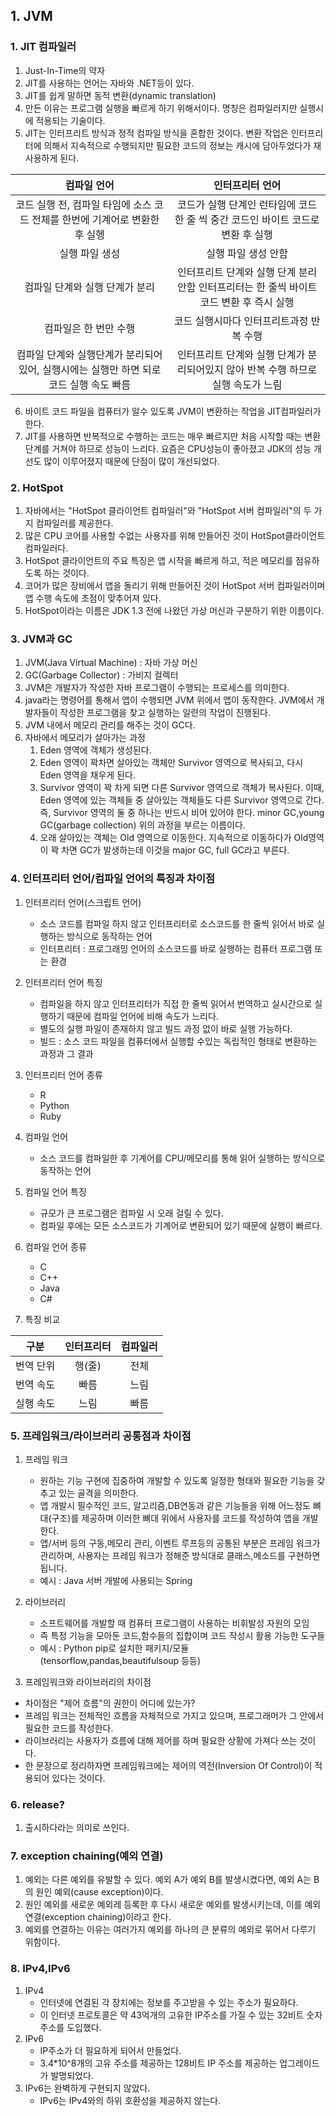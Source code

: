 ## 1. JVM
### 1. JIT 컴파일러
1. Just-In-Time의 약자
2. JIT를 사용하는 언어는 자바와 .NET등이 있다. 
3. JIT를 쉽게 말하면 동적 변환(dynamic translation)
4. 만든 이유는 프로그램 실행을 빠르게 하기 위해서이다. 명칭은 컴파일러지만 실행시에 적용되는 기술이다.
5. JIT는 인터프리트 방식과 정적 컴파일 방식을 혼합한 것이다. 변환 작업은 인터프리터에 의해서 지속적으로 수행되지만 필요한 코드의 정보는 캐시에 담아두었다가 재사용하게 된다.

|컴파일 언어|인터프리터 언어|
|:------:|:---------:|
|코드 실행 전, 컴파일 타임에 소스 코드 전체를 한번에 기계어로 변환한 후 실헹|코드가 실행 단계인 런타임에 코드 한  줄 씩  중간 코드인 바이트 코드로 변환 후 실행|
|실행 파일 생성|실행 파일 생성 안함|
|컴파일 단계와 실행 단계가 분리|인터프리트 단계와 실행 단계 분리 안함 인터프리터는 한 줄씩 바이트코드 변환 후 즉시 실행|
|컴파일은 한 번만 수행|코드 실행시마다 인터프리트과정 반복 수행|
|컴파일 단계와 실행단계가 분리되어 있어, 실행시에는 실행만 하면 되로 코드 실행 속도 빠름 | 인터프리트 단계와 실행 단계가 분리되어있지 않아 반복 수행 하므로 실행 속도가 느림|

6. 바이트 코드 파일을 컴퓨터가 알수 있도록 JVM이 변환하는 작업을 JIT컴파일러가 한다. 
7. JIT를 사용하면 반복적으로 수행하는 코드는 매우 빠르지만 처음 시작할 때는 변환 단계를 거쳐야 하므로 성능이 느리다. 요즘은 CPU성능이 좋아졌고 JDK의 성능 개선도 많이 이루어졌지 때문에 단점이 많이 개선되었다.

### 2. HotSpot
1. 자바에서는 "HotSpot 클라이언트 컴파일러"와 "HotSpot 서버 컴파일러"의 두 가지 컴파일러를 제공한다.
2. 많은 CPU 코어를 사용할 수없는 사용자를 위해 만들어진 것이 HotSpot클라이언트 컴파일러다.
3.  HotSpot 클라이언트의 주요 특징은 앱 시작을 빠르게 하고, 적은 메모리를 점유하도록 하는 것이다.
4. 코어가 많은 장비에서 앱을 돌리기 위해 만들어진 것이 HotSpot 서버 컴파일러이며 앱 수행 속도에 초점이 맞추어져 있다.
5. HotSpot이라는 이름은 JDK 1.3 전에 나왔던 가상 머신과 구분하기 위한 이름이다.

### 3. JVM과 GC
1. JVM(Java Virtual Machine) : 자바 가상 머신
2. GC(Garbage Collector) : 가비지 컬렉터
3. JVM은 개발자가 작성한 자바 프로그램이 수행되는 프로세스를 의미한다.
4. java라는 명령어를 통해서 앱이 수행되면 JVM 위에서 앱이 동작한다. JVM에서 개발자들이 작성한 프로그램을 찾고 실행하는 일련의 작업이 진행된다.
5. JVM 내에서 메모리 관리를 해주는 것이 GC다.
6. 자바에서 메모리가 살아가는 과정
    1. Eden 영역에 객체가 생성된다.
    2. Eden 영역이 꽉차면 살아있는 객체만 Survivor 영역으로 복사되고, 다시 Eden 영역을 채우게 된다.
    3. Survivor 영역이 꽉 차게 되면 다른 Survivor 영역으로 객체가 복사된다. 이때, Eden 영역에 있는 객체들 중 살아있는 객체들도 다른 Survivor 영역으로 간다. 즉, Survivor 영역의 둘 중 하나는 반드시 비어 있어야 한다. minor GC,young GC(garbage collection) 위의 과정을 부르는 이름이다.
    4. 오래 살아있는 객체는 Old 영역으로 이동한다. 지속적으로 이동하다가 Old영역이 꽉 차면 GC가 발생하는데 이것을 major GC, full GC라고 부른다.

### 4. 인터프리터 언어/컴파일 언어의 특징과 차이점
1. 인터프리터 언어(스크립트 언어) 
    - 소스 코드를 컴파일 하지 않고 인터프리터로 소스코드를 한 줄씩 읽어서 바로 실행하는 방식으로 동작하는 언어
    - 인터프리터 : 프로그래밍 언어의 소스코드를 바로 실행하는 컴퓨터 프로그램 또는 환경
2. 인터프리터 언어 특징
    - 컴파일을 하지 않고 인터프리터가 직접 한 줄씩 읽어서 번역하고 실시간으로 실행하기 때문에 컴파일 언어에 비해 속도가 느리다.
    - 별도의 실행 파일이 존재하지 않고 빌드 과정 없이 바로 실행 가능하다.
    - 빌드 : 소스 코드 파일을 컴퓨터에서 실행할 수있는 독립적인 형태로 변환하는 과정과 그 결과
3. 인터프리터 언어 종류
    - R
    - Python
    - Ruby
4. 컴파일 언어
    - 소스 코드를 컴파일한 후 기계어를 CPU/메모리를 통해 읽어 실행하는 방식으로 동작하는 언어
5. 컴파일 언어 특징
    - 규모가 큰 프로그램은 컴파일 시 오래 걸릴 수 있다.
    - 컴파일 후에는 모든 소스코드가 기계어로 변환되어 있기 때문에 실행이 빠르다.
6. 컴파일 언어 종류
    - C
    - C++
    - Java
    - C#

7. 특징 비교

|구분|인터프리터|컴파일러|
|:-:|:-----:|:----:|
|번역 단위|행(줄)|전체|
|번역 속도|빠름|느림|
|실행 속도|느림|빠름|

### 5. 프레임워크/라이브러리 공통점과 차이점
1. 프레임 워크
    - 원하는 기능 구현에 집중하여 개발할 수 있도록 일정한 형태와 필요한 기능을 갖추고 있는 골격을 의미한다.
    - 앱 개발시 필수적인 코드, 알고리즘,DB연동과 같은 기능들을 위해 어느정도 뼈대(구조)를 제공하며 이러한 뼈대 위에서 사용자를 코드를 작성하여 앱을 개발한다.
    - 앱/서버 등의 구동,메모리 관리, 이벤트 루프등의 공통된 부분은 프레임 워크가 관리하며, 사용자는 프레임 워크가 정해준 방식대로 클래스,메소드를 구현하면 됩니다.
    - 예시 : Java 서버 개발에 사용되는 Spring

2. 라이브러리
    - 소프트웨어를 개발할 때 컴퓨터 프로그램이 사용하는 비휘발성 자원의 모임
    - 즉 특정 기능을 모아둔 코드,함수들의 집합이며 코드 작성시 활용 가능한 도구들
    - 예시 : Python pip로 설치한 패키지/모듈(tensorflow,pandas,beautifulsoup 등등)

3. 프레임워크와 라이브러리의 차이점
- 차이점은 "제어 흐름"의 권한이 어디에 있는가?
- 프레임 워크는 전체적인 흐름을 자체적으로 가지고 있으며, 프로그래머가 그 안에서 필요한 코드를 작성한다.
- 라이브러리는 사용자가 흐름에 대해 제어를 하며 필요한 상황에 가져다 쓰는 것이다.
- 한 문장으로 정리하자면 프레임워크에는 제어의 역전(Inversion Of Control)이 적용되어 있다는 것이다.

### 6. release?
1. 출시하다라는 의미로 쓰인다.

### 7. exception chaining(예외 연결)
1. 예외는 다른 예외를 유발할 수 있다. 예외 A가 예외 B를 발생시켰다면, 예외 A는 B의 원인 예외(cause exception)이다.
2. 원인 예외를 새로운 예외레 등록한 후 다시 새로운 예외를 발생시키는데, 이를 예외 연결(exception chaining)이라고 한다.
3.  예외를 연결하는 이유는 여러가지 예외를 하나의 큰 분류의 예외로 묶어서 다루기 위함이다.

### 8. IPv4,IPv6
1. IPv4 
    - 인터넷에 연결된 각 장치에는 정보를 주고받을 수 있는 주소가 필요하다.
    - 이 인터넷 프로토콜은 약 43억개의 고유한 IP주소를 가질 수 있는 32비트 숫자 주소를 도입했다.
2. IPv6
    - IP주소가 더 필요하게 되어서 만들었다.
    - 3.4*10^8개의 고유 주소를 제공하는 128비트 IP 주소를 제공하는 업그레이드가 발명되었다.
3. IPv6는 완벽하게 구현되지 않았다.
    - IPv6는 IPv4와의 하위 호환성을 제공하지 않는다.


